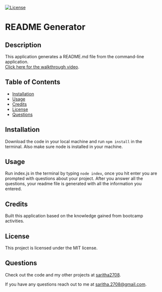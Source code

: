 
  [![License](https://img.shields.io/badge/License-MIT-yellow.svg)](https://opensource.org/licenses/MIT)
  # README Generator


  ## Description

  This application generates a README.md file from the  command-line application.  
  [Click here for the walkthrough video](https://drive.google.com/file/d/1L56E6Op6eyvCKIyGB8ry57IP7h0lrysV/view?usp=sharing). 

  ## Table of Contents

  * [Installation](#installation)
  * [Usage](#usage)
  * [Credits](#credits)
  * [License](#license)
  * [Questions](#questions)
  
  ## Installation

  Download the code in your local machine and run `npm install` in the terminal. Also make sure node is installed in your machine.

  ## Usage

  Run index.js in the terminal by typing `node index`, once you hit enter you are prompted with questions about your project. After you answer all the questions,  your readme file is generated with all the information you entered.

  ## Credits

  Built this application based on the knowledge gained from bootcamp activities.

  ## License

  This project is licensed under the MIT license.

  ## Questions

   Check out the code and my other projects at [saritha2708](https://github.com/saritha2708).
   
   If you have any questions reach out to me at [saritha.2708@gmail.com](mailto:saritha.2708@gmail.com).

  